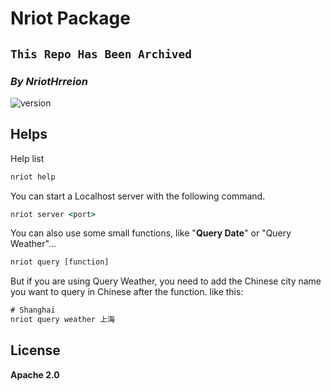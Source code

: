 # Nriot Package

## `This Repo Has Been Archived`

### *By NriotHrreion*
![version](https://img.shields.io/badge/version-0.1.1-orange)

## Helps

Help list
```cmd
nriot help
```

You can start a Localhost server with the following command.
```cmd
nriot server <port>
```

You can also use some small functions, like "**Query Date**" or "Query Weather"...
```cmd
nriot query [function]
```
But if you are using Query Weather, you need to add the Chinese city name you want to query in Chinese after the function.
like this:
```cmd
# Shanghai
nriot query weather 上海
```

## License

**Apache 2.0**
